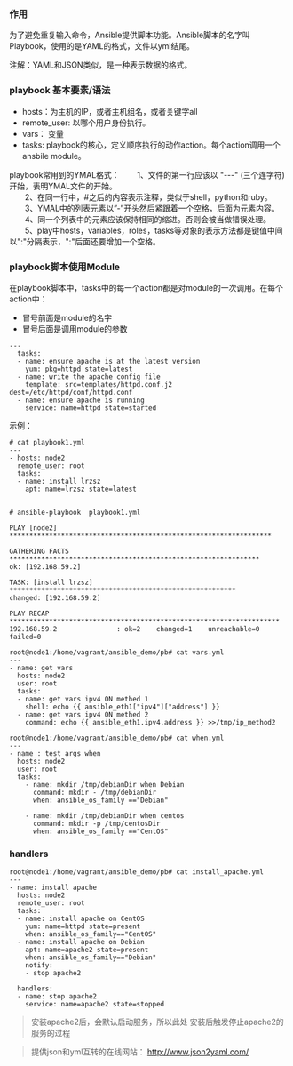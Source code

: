 ### 作用

为了避免重复输入命令，Ansible提供脚本功能。Ansible脚本的名字叫Playbook，使用的是YAML的格式，文件以yml结尾。

注解：YAML和JSON类似，是一种表示数据的格式。


### playbook 基本要素/语法

 - hosts：为主机的IP，或者主机组名，或者关键字all
 - remote_user: 以哪个用户身份执行。
 - vars： 变量
 - tasks: playbook的核心，定义顺序执行的动作action。每个action调用一个ansbile module。
 
playbook常用到的YMAL格式：
　　1、文件的第一行应该以 "---" (三个连字符)开始，表明YMAL文件的开始。  
　　2、在同一行中，#之后的内容表示注释，类似于shell，python和ruby。  
　　3、YMAL中的列表元素以”-”开头然后紧跟着一个空格，后面为元素内容。  
　　4、同一个列表中的元素应该保持相同的缩进。否则会被当做错误处理。  
　　5、play中hosts，variables，roles，tasks等对象的表示方法都是键值中间以":"分隔表示，":"后面还要增加一个空格。  


### playbook脚本使用Module  
在playbook脚本中，tasks中的每一个action都是对module的一次调用。在每个action中：  
* 冒号前面是module的名字  
* 冒号后面是调用module的参数  
```
---
  tasks:
  - name: ensure apache is at the latest version
    yum: pkg=httpd state=latest
  - name: write the apache config file
    template: src=templates/httpd.conf.j2 dest=/etc/httpd/conf/httpd.conf
  - name: ensure apache is running
    service: name=httpd state=started
```

示例：
```
# cat playbook1.yml
---
- hosts: node2
  remote_user: root
  tasks:
  - name: install lrzsz
    apt: name=lrzsz state=latest
    
   
# ansible-playbook  playbook1.yml

PLAY [node2] ******************************************************************

GATHERING FACTS ***************************************************************
ok: [192.168.59.2]

TASK: [install lrzsz] *********************************************************
changed: [192.168.59.2]

PLAY RECAP ********************************************************************
192.168.59.2               : ok=2    changed=1    unreachable=0    failed=0
```



```
root@node1:/home/vagrant/ansible_demo/pb# cat vars.yml
---
- name: get vars
  hosts: node2
  user: root
  tasks:
  - name: get vars ipv4 ON methed 1
    shell: echo {{ ansible_eth1["ipv4"]["address"] }}
  - name: get vars ipv4 ON methed 2
    command: echo {{ ansible_eth1.ipv4.address }} >>/tmp/ip_method2
```


```
root@node1:/home/vagrant/ansible_demo/pb# cat when.yml
---
- name : test args when
  hosts: node2
  user: root
  tasks:
    - name: mkdir /tmp/debianDir when Debian
      command: mkdir - /tmp/debianDir
      when: ansible_os_family =="Debian"

    - name: mkdir /tmp/debianDir when centos
      command: mkdir -p /tmp/centosDir
      when: ansible_os_family =="CentOS"
```


### handlers
```
root@node1:/home/vagrant/ansible_demo/pb# cat install_apache.yml
---
- name: install apache
  hosts: node2
  remote_user: root
  tasks:
  - name: install apache on CentOS
    yum: name=httpd state=present
    when: ansible_os_family=="CentOS"
  - name: install apache on Debian
    apt: name=apache2 state=present
    when: ansible_os_family=="Debian"
    notify:
    - stop apache2

  handlers:
  - name: stop apache2
    service: name=apache2 state=stopped
 ```
 
 >  安装apache2后，会默认启动服务，所以此处 安装后触发停止apache2的服务的过程
 
> 提供json和yml互转的在线网站： http://www.json2yaml.com/
